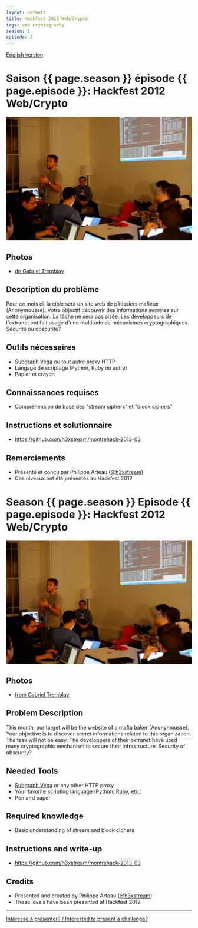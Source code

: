 ```yaml
---
layout: default
title: Hackfest 2012 Web/Crypto
tags: web cryptography
season: 1
episode: 2
---
```


[English version](#english)

# Saison {{ page.season }} épisode {{ page.episode }}: Hackfest 2012 Web/Crypto

![Hackers at work](/images/130213.jpg)

## Photos
* [de Gabriel Tremblay](http://imgur.com/a/Bu5Ei)

## Description du problème

Pour ce mois ci, la cible sera un site web de pâtissiers mafieux (Anonymousse). Votre objectif découvrir des informations secrètes sur cette organisation. La tâche ne sera pas aisée. Les développeurs de l'extranet ont fait usage d'une multitude de mécanismes cryptographiques. Sécurité ou obscurité?

## Outils nécessaires

* [Subgraph Vega](http://subgraph.com) ou tout autre proxy HTTP
* Langage de scriptage (Python, Ruby ou autre)
* Papier et crayon

## Connaissances requises

* Compréhension de base des "stream ciphers" et "block ciphers"

## Instructions et solutionnaire

* <https://github.com/h3xstream/montrehack-2013-03>

## Remerciements

* Présenté et conçu par Philippe Arteau ([@h3xstream](https://twitter.com/h3xstream))
* Ces niveaux ont été présentés au Hackfest 2012

<a id="english"></a>
# Season {{ page.season }} Episode {{ page.episode }}: Hackfest 2012 Web/Crypto

![Hackers at work](/images/130213.jpg)

## Photos
* [from Gabriel Tremblay](http://imgur.com/a/Bu5Ei)

## Problem Description

This month, our target will be the website of a mafia baker (Anonymousse).  Your objective is to discover secret informations related to this organization.  The task will not be easy.  The developpers of their extranet have used many cryptographic mechanism to secure their infrastructure.  Security of obscurity?

## Needed Tools

* [Subgraph Vega](http://subgraph.com) or any other HTTP proxy
* Your favorite scripting language (Python, Ruby, etc.)
* Pen and paper

## Required knowledge

* Basic understanding of stream and block ciphers

## Instructions and write-up

* <https://github.com/h3xstream/montrehack-2013-03>

## Credits

* Presented and created by Philippe Arteau ([@h3xstream](https://twitter.com/h3xstream))
* These levels have been presented at Hackfest 2012.

<hr/>

[Intéressé à présenter? / Interested to present a challenge?](https://github.com/montrehack/montrehack.github.com/wiki/Present-at-Montrehack)
